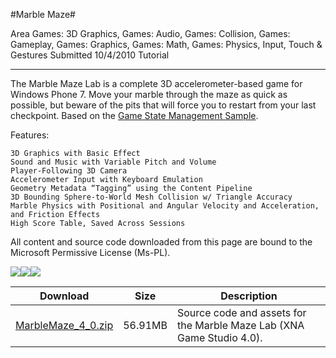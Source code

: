 #Marble Maze#

Area
Games: 3D Graphics, Games: Audio, Games: Collision, Games: Gameplay, Games: Graphics, Games: Math, Games: Physics, Input, Touch & Gestures
Submitted
10/4/2010
Tutorial

---

The Marble Maze Lab is a complete 3D accelerometer-based game for Windows Phone 7. Move your marble through the maze as quick as possible, but beware of the pits that will force you to restart from your last checkpoint. Based on the [Game State Management Sample](https://github.com/kniEngine/XNAGameStudio/tree/master/src/Game-State-Management/).

Features:

    3D Graphics with Basic Effect
    Sound and Music with Variable Pitch and Volume
    Player-Following 3D Camera
    Accelerometer Input with Keyboard Emulation
    Geometry Metadata “Tagging” using the Content Pipeline
    3D Bounding Sphere-to-World Mesh Collision w/ Triangle Accuracy
    Marble Physics with Positional and Angular Velocity and Acceleration, and Friction Effects
    High Score Table, Saved Across Sessions


All content and source code downloaded from this page are bound to the Microsoft Permissive License (Ms-PL).

		
![](https://github.com/kniEngine/XNAGameStudio/blob/master/Images/marblemaze0.png)![](https://github.com/kniEngine/XNAGameStudio/blob/master/Images/marblemaze1.png)![](https://github.com/kniEngine/XNAGameStudio/blob/master/Images/marblemaze2.png)
 

 
Download | Size | Description
---|---|---|
[MarbleMaze_4_0.zip](https://github.com/kniEngine/XNAGameStudio/blob/master/Samples/MarbleMaze_4_0.zip?raw=true) | 56.91MB | Source code and assets for the Marble Maze Lab (XNA Game Studio 4.0). 